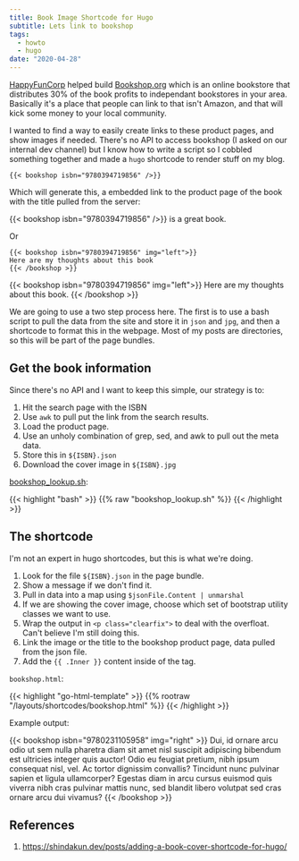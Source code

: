```yaml
---
title: Book Image Shortcode for Hugo
subtitle: Lets link to bookshop
tags:
  - howto
  - hugo
date: "2020-04-28"
---
```


[HappyFunCorp](https://happyfuncorp.com/) helped build [Bookshop.org](https://bookshop.org/) which is an online bookstore that distributes 30% of the book profits to independant bookstores in your area.  Basically it's a place that people can link to that isn't Amazon, and that will kick some money to your local community.

I wanted to find a way to easily create links to these product pages, and show images if needed.  There's no API to access bookshop (I asked on our internal dev channel) but I know how to write a script so I cobbled something together and made a `hugo` shortcode to render stuff on my blog.

<code>&#123;&#123;< bookshop isbn="9780394719856" />&#125;&#125;</code>

Which will generate this, a embedded link to the product page of the book with the title pulled from the server:

{{< bookshop isbn="9780394719856" />}} is a great book.

Or

<pre><code>&#123;&#123;< bookshop isbn="9780394719856" img="left">&#125;&#125;
Here are my thoughts about this book
&#123;&#123;< /bookshop >&#125;&#125;</code>
</code></pre>

{{< bookshop isbn="9780394719856" img="left">}}
Here are my thoughts about this book.
{{< /bookshop >}}

We are going to use a two step process here.  The first is to use a bash script to pull the data from the site and store it in `json` and `jpg`, and then a shortcode to format this in the webpage. Most of my posts are directories, so this will be part of the page bundles.

## Get the book information

Since there's no API and I want to keep this simple, our strategy is to:

1. Hit the search page with the ISBN
2. Use `awk` to pull put the link from the search results.
3. Load the product page.
4. Use an unholy combination of grep, sed, and awk to pull out the meta data.
5. Store this in `${ISBN}.json`
6. Download the cover image in `${ISBN}.jpg`

[bookshop_lookup.sh](bookshop_lookup.sh):

{{< highlight "bash" >}}
{{% raw "bookshop_lookup.sh" %}}
{{< /highlight >}}

## The shortcode

I'm not an expert in hugo shortcodes, but this is what we're doing.

1. Look for the file `${ISBN}.json` in the page bundle.
2. Show a message if we don't find it.
3. Pull in data into a map using `$jsonFile.Content | unmarshal`
4. If we are showing the cover image, choose which set of bootstrap utility classes we want to use.
5. Wrap the output in `<p class="clearfix">` to deal with the overfloat.  Can't believe I'm still doing this.
6. Link the image or the title to the bookshop product page, data pulled from the json file.
7. Add the `{{ .Inner }}` content inside of the tag.

`bookshop.html`:

{{< highlight "go-html-template" >}}
{{% rootraw "/layouts/shortcodes/bookshop.html" %}}
{{< /highlight >}}

Example output:

{{< bookshop isbn="9780231105958" img="right" >}} Dui, id ornare arcu odio ut sem nulla pharetra diam sit amet nisl suscipit adipiscing bibendum est ultricies integer quis auctor! Odio eu feugiat pretium, nibh ipsum consequat nisl, vel. Ac tortor dignissim convallis? Tincidunt nunc pulvinar sapien et ligula ullamcorper? Egestas diam in arcu cursus euismod quis viverra nibh cras pulvinar mattis nunc, sed blandit libero volutpat sed cras ornare arcu dui vivamus?
{{< /bookshop >}}

## References

1. https://shindakun.dev/posts/adding-a-book-cover-shortcode-for-hugo/
